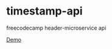 # timestamp-api
freecodecamp header-microservice api

[Demo](https://header-microservice-yeizfhtbza.now.sh/)

